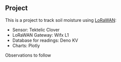## Project
This is a project to track soil moisture using [LoRaWAN](https://www.thethingsnetwork.org/docs/lorawan/what-is-lorawan/):

* Sensor: Tektelic Clover
* LoRaWAN Gateway: Wifx L1
* Database for readings: Deno KV
* Charts: Plotly

Observations to follow